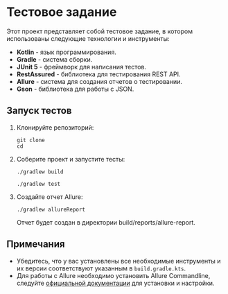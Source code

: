 # Тестовое задание
Этот проект представляет собой тестовое задание, в котором использованы следующие технологии и инструменты:

- **Kotlin** - язык программирования.
- **Gradle** - система сборки.
- **JUnit 5** - фреймворк для написания тестов.
- **RestAssured** - библиотека для тестирования REST API.
- **Allure** - система для создания отчетов о тестировании.
- **Gson** - библиотека для работы с JSON.

## Запуск тестов
1. Клонируйте репозиторий:
   ```
   git clone 
   cd 
   ```
2. Соберите проект и запустите тесты:
   ```
   ./gradlew build
   ```
      ```
   ./gradlew test
   ```
3. Создайте отчет Allure:
   ```
   ./gradlew allureReport
   ```
   Отчет будет создан в директории build/reports/allure-report.

## Примечания
- Убедитесь, что у вас установлены все необходимые инструменты и их версии соответствуют указанным в `build.gradle.kts`.
- Для работы с Allure необходимо установить Allure Commandline, следуйте [официальной документации](https://docs.qameta.io/allure/) для установки и настройки.
